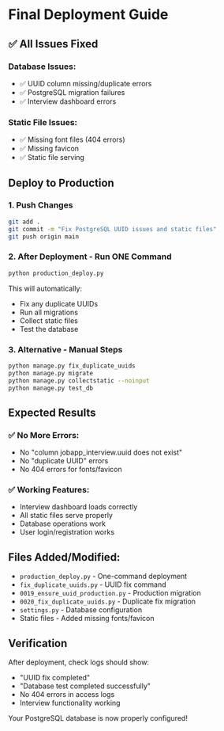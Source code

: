 # Final Deployment Guide

## ✅ All Issues Fixed

### Database Issues:
- ✅ UUID column missing/duplicate errors
- ✅ PostgreSQL migration failures  
- ✅ Interview dashboard errors

### Static File Issues:
- ✅ Missing font files (404 errors)
- ✅ Missing favicon
- ✅ Static file serving

## Deploy to Production

### 1. Push Changes
```bash
git add .
git commit -m "Fix PostgreSQL UUID issues and static files"
git push origin main
```

### 2. After Deployment - Run ONE Command
```bash
python production_deploy.py
```

This will automatically:
- Fix any duplicate UUIDs
- Run all migrations
- Collect static files
- Test the database

### 3. Alternative - Manual Steps
```bash
python manage.py fix_duplicate_uuids
python manage.py migrate
python manage.py collectstatic --noinput
python manage.py test_db
```

## Expected Results

### ✅ No More Errors:
- No "column jobapp_interview.uuid does not exist"
- No "duplicate UUID" errors
- No 404 errors for fonts/favicon

### ✅ Working Features:
- Interview dashboard loads correctly
- All static files serve properly
- Database operations work
- User login/registration works

## Files Added/Modified:
- `production_deploy.py` - One-command deployment
- `fix_duplicate_uuids.py` - UUID fix command
- `0019_ensure_uuid_production.py` - Production migration
- `0020_fix_duplicate_uuids.py` - Duplicate fix migration
- `settings.py` - Database configuration
- Static files - Added missing fonts/favicon

## Verification
After deployment, check logs should show:
- "UUID fix completed"
- "Database test completed successfully"
- No 404 errors in access logs
- Interview functionality working

Your PostgreSQL database is now properly configured!